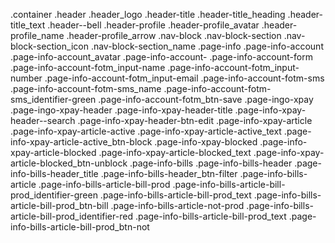 .container
  .header
    .header_logo
    .header-title
    .header-title_heading
    .header-title_text
    .header--bell
    .header-profile
    .header-profile_avatar
    .header-profile_name
    .header-profile_arrow
  .nav-block
    .nav-block-section
    .nav-block-section_icon
    .nav-block-section_name
  .page-info
    .page-info-account
      .page-info-account_avatar
      .page-info-account-
      .page-info-account-form
        .page-info-account-fotm_input-name
        .page-info-account-fotm_input-number
        .page-info-account-fotm_input-email
        .page-info-account-fotm-sms
        .page-info-account-fotm-sms_name
        .page-info-account-fotm-sms_identifier-green
        .page-info-account-fotm_btn-save
    .page-ingo-xpay
      .page-ingo-xpay-header
        .page-info-xpay-header-title
        .page-info-xpay-header--search
        .page-info-xpay-header-btn-edit
      .page-info-xpay-article
        .page-info-xpay-article-active
        .page-info-xpay-article-active_text
        .page-info-xpay-article-active_btn-block
      .page-info-xpay-blocked
        .page-info-xpay-article-blocked
        .page-info-xpay-article-blocked_text
        .page-info-xpay-article-blocked_btn-unblock
    .page-info-bills
      .page-info-bills-header
        .page-info-bills-header_title
        .page-info-bills-header_btn-filter
      .page-info-bills-article
        .page-info-bills-article-bill-prod
          .page-info-bills-article-bill-prod_identifier-green
          .page-info-bills-article-bill-prod_text
          .page-info-bills-article-bill-prod_btn-bill
        .page-info-bills-article-not-prod
          .page-info-bills-article-bill-prod_identifier-red
          .page-info-bills-article-bill-prod_text
          .page-info-bills-article-bill-prod_btn-not
